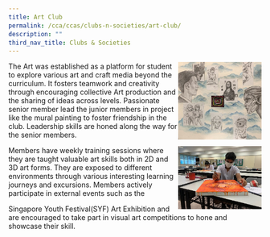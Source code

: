 ```yaml
---
title: Art Club
permalink: /cca/ccas/clubs-n-societies/art-club/
description: ""
third_nav_title: Clubs & Societies
---
```


<img style="width: 33%;" src="/images/ar1.jpg" align = "right" />
<p>The Art was established as a platform for student to explore various art and craft media beyond the curriculum. It fosters teamwork and creativity through encouraging collective Art production and the sharing of ideas across levels. Passionate senior member lead the junior members in project like the mural painting&nbsp;to foster friendship in the club. Leadership skills are honed along the way for the senior members.</p>
<img style="width: 33%;" src="/images/ar2.jpg" align = "right" />
<p>Members have weekly training sessions where they are taught&nbsp;valuable art skills both in 2D and 3D art forms. They are exposed to different environments&nbsp;through various interesting learning journeys and excursions. Members actively participate in external events such as the&nbsp;</p>
<p>Singapore Youth Festival(SYF) Art Exhibition and are encouraged to take part in visual art competitions to hone and showcase their skill.</p>